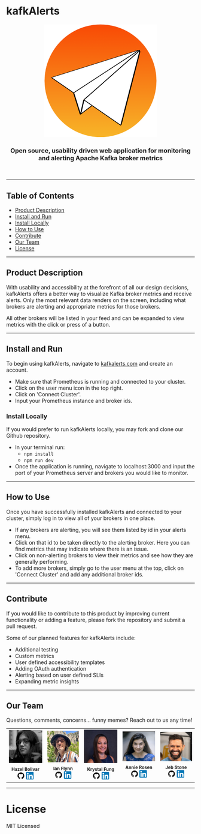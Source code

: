 # kafkAlerts

<p align="center">
  <img src="client/src/assets/orange-logo.png" width=300px />
</p>
<h3 align="center">Open source, usability driven web application for monitoring and alerting Apache Kafka broker metrics</h3>
</br>

---

## Table of Contents

- [Product Description](#product-description)
- [Install and Run](#install-and-run)
- [Install Locally](#install-locally)
- [How to Use](#how-to-use)
- [Contribute](#contribute)
- [Our Team](#our-team)
- [License](#license)

---

## Product Description

With usability and accessibility at the forefront of all our design decisions, kafkAlerts offers a better way to visualize Kafka broker metrics and receive alerts. Only the most relevant data renders on the screen, including what brokers are alerting and appropriate metrics for those brokers.

All other brokers will be listed in your feed and can be expanded to view metrics with the click or press of a button.

---

## Install and Run

To begin using kafkAlerts, navigate to <a target="_blank" href="http://www.kafkAlerts.com">kafkalerts.com</a> and create an account.

- Make sure that Prometheus is running and connected to your cluster.
- Click on the user menu icon in the top right.
- Click on 'Connect Cluster'.
- Input your Prometheus instance and broker ids.

### Install Locally

If you would prefer to run kafkAlerts locally, you may fork and clone our Github repository.

- In your terminal run:
  - `npm install`
  - `npm run dev`
- Once the application is running, navigate to localhost:3000 and input the port of your Prometheus server and brokers you would like to monitor.

---

## How to Use

Once you have successfully installed kafkAlerts and connected to your cluster, simply log in to view all of your brokers in one place.

- If any brokers are alerting, you will see them listed by id in your alerts menu.
- Click on that id to be taken directly to the alerting broker. Here you can find metrics that may indicate where there is an issue.
- Click on non-alerting brokers to view their metrics and see how they are generally performing.
- To add more brokers, simply go to the user menu at the top, click on 'Connect Cluster' and add any additional broker ids.

---

## Contribute

If you would like to contribute to this product by improving current functionality or adding a feature, please fork the repository and submit a pull request.

Some of our planned features for kafkAlerts include:

- Additional testing
- Custom metrics
- User defined accessibility templates
- Adding OAuth authentication
- Alerting based on user defined SLIs
- Expanding metric insights

---

## Our Team

Questions, comments, concerns... funny memes? Reach out to us any time!

<table align="center">
  <tr>
    <td align="center">
      <img src="client/src/assets/headshots/hazel-headshot.jpg" width="140px;" alt="Hazel Bolivar's headshot"/>
      <br />
      <sub><b>Hazel Bolivar</b></sub>
      <br />
      <a href="https://github.com/hazelbolivar"><img src="client/src/assets/icons/github-logo.png" width="20px;" alt="Github"/></a>
      <a href="https://www.linkedin.com/in/hazelbolivar/"><img src="client/src/assets/icons/linkedIn-logo.png" width="20px;" alt="LinkedIn"/></a>
    </td>
    <td align="center">
      <img src="client/src/assets/headshots/ian-headshot.jpg" width="140px;" alt="Ian Flynn's headshot"/>
      <br />
      <sub><b>Ian Flynn</b></sub>
      <br />
      <a href="https://github.com/ian-flynn"><img src="client/src/assets/icons/github-logo.png" width="20px;" alt="Github"/></a>
      <a href="https://www.linkedin.com/in/ianrflynn/"><img src="client/src/assets/icons/linkedIn-logo.png" width="20px;" alt="LinkedIn"/></a>
    </td>
    <td align="center">
      <img src="client/src/assets/headshots/krystal-headshot.jpg" width="140px;" alt="Krystal Fung's headshot"/>
      <br />
      <sub><b>Krystal Fung</b></sub>
      <br />
      <a href="https://github.com/klfung7"><img src="client/src/assets/icons/github-logo.png" width="20px;" alt="Github"/></a>
      <a href="https://www.linkedin.com/in/krystal-fung/"><img src="client/src/assets/icons/linkedIn-logo.png" width="20px;" alt="LinkedIn"/></a>
    </td>
     <td align="center">
      <img src="client/src/assets/headshots/annie-headshot.png" width="140px;" alt="Annie Rosen's headshot"/>
      <br />
      <sub><b>Annie Rosen</b></sub>
      <br />
      <a href="https://github.com/mezzocarattere"><img src="client/src/assets/icons/github-logo.png" width="20px;" alt="Github"/></a>
      <a href="https://www.linkedin.com/in/rosen-annie/"><img src="client/src/assets/icons/linkedIn-logo.png" width="20px;" alt="LinkedIn"/></a>
    </td>
    <td align="center">
      <img src="client/src/assets/headshots/jeb-headshot.png" width="140px;" alt="Jeb Stone's headshot"/>
      <br />
      <sub><b>Jeb Stone</b></sub>
      <br />
      <a href="https://github.com/jeb-stone"><img src="client/src/assets/icons/github-logo.png" width="20px;" alt="Github"/></a>
      <a href="https://www.linkedin.com/in/jeb-stone/"><img src="client/src/assets/icons/linkedIn-logo.png" width="20px;" alt="LinkedIn"/></a>
    </td>
  </tr>
</table>

---

# License

MIT Licensed
